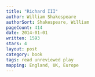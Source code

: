 ```yaml
---
title: "Richard III"
author: William Shakespeare
authorSort: Shakespeare, William
pageCount: 414
date: 2014-01-01
written: 1593
stars: 4
layout: post
category: book
tags: read unreviewed play
mapping: England, UK, Europe
---
```

